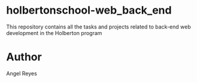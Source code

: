 # holbertonschool-web_back_end
This repository contains all the tasks and projects related to
back-end web development in the Holberton program

# Author

Angel Reyes

